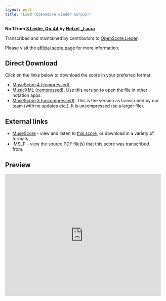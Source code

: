 ```yaml
---
layout: post
title: 'Lied (OpenScore Lieder Corpus)'
---
```


__No.1 from [3 Lieder, Op.44](https://fourscoreandmore.org/OpenScore/Netzel%2C_Laura/3_Lieder%2C_Op.44/) by [Netzel,_Laura](https://fourscoreandmore.org/OpenScore/Netzel%2C_Laura)__

Transcribed and maintained by contributors to [OpenScore Lieder].

Please visit the [official score page] for more information.

[official score page]: https://musescore.com/openscore-lieder-corpus/scores/6660019
[OpenScore Lieder]: https://musescore.com/openscore-lieder-corpus

## Direct Download

Click on the links below to download the score in your preferred format:
- [MuseScore 4 (compressed)](https://fourscoreandmore.org/OpenScore/Netzel%2C_Laura/3_Lieder%2C_Op.44/1_Lied.mscz).
- [MusicXML (compressed)](https://fourscoreandmore.org/OpenScore/Netzel%2C_Laura/3_Lieder%2C_Op.44/1_Lied.mxl). Use this version to open the file in other notation apps.
- [MuseScore 3 (uncompressed)](https://raw.githubusercontent.com/OpenScore/Lieder/refs/heads/main/scores/Netzel%2C_Laura/3_Lieder%2C_Op.44/1_Lied/lc6660019.mscx). This is the version as transcribed by our team (with no updates etc.). It is uncompressed (so a larger file).

## External links

- [MuseScore] - view and listen to [this score][MuseScore], or download in a variety of formats.
- [IMSLP] - view the [source PDF file(s)][IMSLP] that this score was transcribed from.

[MuseScore]: https://musescore.com/score/6660019
[IMSLP]: https://imslp.org/wiki/Special:ReverseLookup/434411

## Preview

<iframe width="100%" height="394" src="https://musescore.com/openscore-lieder-corpus/scores/6660019/embed" frameborder="0" allowfullscreen allow="autoplay; fullscreen"></iframe>
